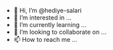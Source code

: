 - 👋 Hi, I’m @hediye-salari
- 👀 I’m interested in ...
- 🌱 I’m currently learning ...
- 💞️ I’m looking to collaborate on ...
- 📫 How to reach me ...

<!---
hediye-salari/hediye-salari is a ✨ special ✨ repository because its `README.md` (this file) appears on your GitHub profile.
You can click the Preview link to take a look at your changes.
--->
